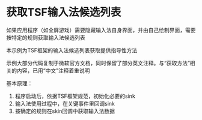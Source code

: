 # 获取TSF输入法候选列表

如果应用程序（如全屏游戏）需要隐藏输入法自身界面，并由自己绘制界面，需要按特定的规则获取输入法候选列表

本示例为TSF框架的输入法候选列表获取提供指导性方法

示例大部分代码复制于微软官方文档，同时保留了部分英文注释。与“获取方法”相关的内容，已用“中文”注释着重说明

基本原理：
  1. 程序启动后，依据TSF框架规范，初始化必要的sink
  2. 输入法使用过程中，在关键事件里回调sink
  3. 按确定的规则在skin回调中获取输入法数据
  
